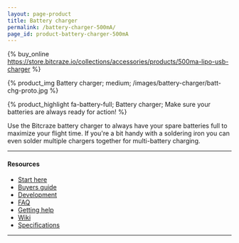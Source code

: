 ```yaml
---
layout: page-product
title: Battery charger
permalink: /battery-charger-500mA/
page_id: product-battery-charger-500mA
---
```


{% buy_online https://store.bitcraze.io/collections/accessories/products/500ma-lipo-usb-charger %}

{% product_img Battery charger; medium;
/images/battery-charger/batt-chg-proto.jpg
%}

{% product_highlight
fa-battery-full;
Battery charger;
Make sure your batteries are always ready for action!
%}

Use the Bitcraze battery charger to always have your spare batteries full
to maximize your flight time. If you're a bit handy with a soldering iron you
can even solder multiple chargers together for multi-battery charging.

---

#### Resources

- [Start here](/start/)
- [Buyers guide](/crazyflie-2-0-buyers-guide/)
- [Development](/development-overview/)
- [FAQ](/frequently-asked-questions-Crazyflie-2.0/)
- [Getting help](/getting-help/)
- [Wiki](https://wiki.bitcraze.io/projects:accessories:chg500:index)
- [Specifications](https://store.bitcraze.io/products/500ma-lipo-usb-charger)

---
